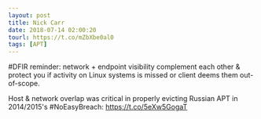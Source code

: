 ```yaml
---
layout: post
title: Nick Carr
date: 2018-07-14 02:00:20
tourl: https://t.co/mZbXbe0al0
tags: [APT]
---
```

#DFIR reminder: network + endpoint visibility complement each other &amp; protect you if activity on Linux systems is missed or client deems them out-of-scope.

Host &amp; network overlap was critical in properly evicting Russian APT in 2014/2015's #NoEasyBreach: https://t.co/5eXw5GogaT